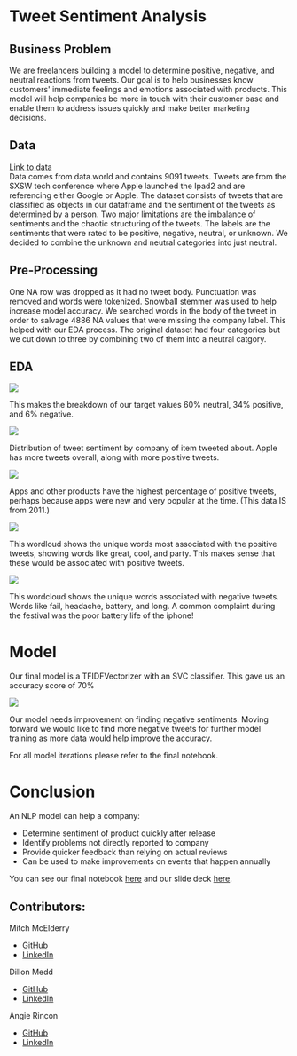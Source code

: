  # Tweet Sentiment Analysis

## Business Problem
We are freelancers building a model to determine positive, negative, and neutral reactions from tweets. Our goal is to help businesses know customers' immediate feelings and emotions associated with products. This model will help companies be more in touch with their customer base and enable them to address issues quickly and make better marketing decisions.

## Data
[Link to data](https://data.world/crowdflower/brands-and-product-emotions)<br>
Data comes from data.world and contains 9091 tweets. Tweets are from the SXSW tech conference where Apple launched the Ipad2 and are referencing either Google or Apple. 
The dataset consists of tweets that are classified as objects in our dataframe and the sentiment of the tweets as determined by a person.
Two major limitations are the imbalance of sentiments and the chaotic structuring of the tweets. 
The labels are the sentiments that were rated to be positive, negative, neutral, or unknown. We decided to combine the unknown and neutral categories into just neutral.

## Pre-Processing
One NA row was dropped as it had no tweet body. Punctuation was removed and words were tokenized. Snowball stemmer was used to help increase model accuracy. We searched words in the body of the tweet in order to salvage 4886 NA values that were missing the company label. This helped with our EDA process. The original dataset had four categories but we cut down to three by combining two of them into a neutral catgory.

## EDA 

<img src="Images_4_project/download.png" align="center"><br>


This makes the breakdown of our target values 60% neutral, 34% positive, and 6% negative.


<img src="Images_4_project/download (1).png" align="center"><br>

Distribution of tweet sentiment by company of item tweeted about. Apple has more tweets overall, along with more positive tweets.

<img src="Images_4_project/download (2).png" align="center"><br>

Apps and other products have the highest percentage of positive tweets, perhaps because apps were new and very popular at the time. (This data IS from 2011.)

<img src="Images_4_project/download (4).png" align="center"><br>

This wordloud shows the unique words most associated with the positive tweets, showing words like great, cool, and party. This makes sense that these would be associated with positive tweets.

<img src="Images_4_project/download (5).png" align="center"><br>

This wordcloud shows the unique words associated with negative tweets. Words like fail, headache, battery, and long. A common complaint during the festival was the poor battery life of the iphone!

# Model
Our final model is a TFIDFVectorizer with an SVC classifier. This gave us an accuracy score of 70%

<img src="Images_4_project/image.png" align="center"><br>

Our model needs improvement on finding negative sentiments. Moving forward we would like to find more negative tweets for further model training as more data would help improve the accuracy.

For all model iterations please refer to the final notebook.

# Conclusion
An NLP model can help a company:
- Determine sentiment of product quickly after release <br>
- Identify problems not directly reported to company <br>
- Provide quicker feedback than relying on actual reviews <br>
- Can be used to make improvements on events that happen annually <br>

You can see our final notebook [here](https://github.com/mmceld2/NLP-Analysis/blob/main/Final_Notebook-Copy1.ipynb) and our slide deck [here](https://github.com/mmceld2/NLP-Analysis/blob/main/NLP%20Analysis.pdf).

## Contributors: <br>
Mitch McElderry
-  [GitHub](https://github.com/mmceld2)
-  [LinkedIn](https://www.linkedin.com/in/mitch-mcelderry-35a47a99/)

Dillon Medd
-  [GitHub](https://github.com/dmedd98)
-  [LinkedIn](https://www.linkedin.com/in/dillon-medd/)

Angie Rincon
-  [GitHub](https://github.com/AngieKay)
-  [LinkedIn](https://www.linkedin.com/in/angie-davis-rincon-880587125/)







